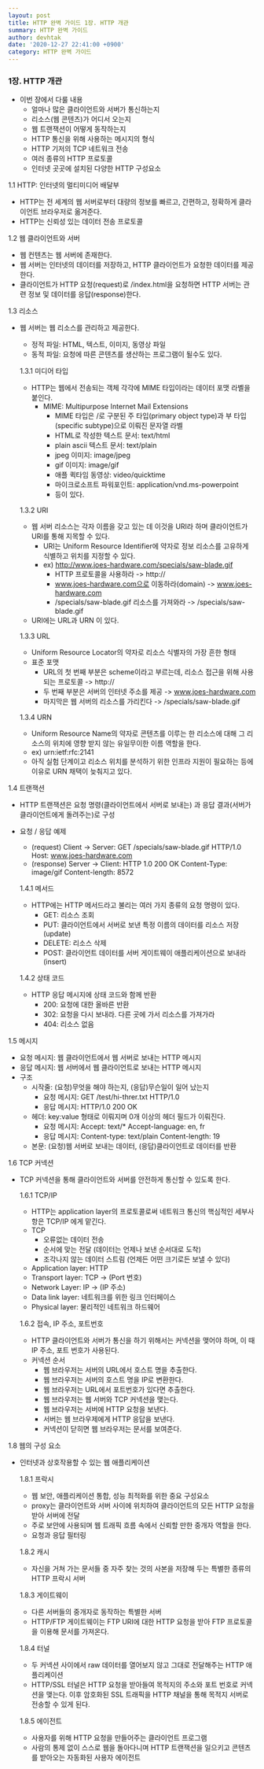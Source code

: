 ```yaml
---
layout: post
title: HTTP 완벽 가이드 1장. HTTP 개관 
summary: HTTP 완벽 가이드
author: devhtak
date: '2020-12-27 22:41:00 +0900'
category: HTTP 완벽 가이드
---
```


### 1장. HTTP 개관

- 이번 장에서 다룰 내용
  - 얼마나 많은 클라이언트와 서버가 통신하는지
  - 리소스(웹 콘텐츠)가 어디서 오는지
  - 웹 트랜잭션이 어떻게 동작하는지
  - HTTP 통신을 위해 사용하는 메시지의 형식
  - HTTP 기저의 TCP 네트워크 전송
  - 여러 종류의 HTTP 프로토콜
  - 인터넷 곳곳에 설치된 다양한 HTTP 구성요소
  
1.1 HTTP: 인터넷의 멀티미디어 배달부

- HTTP는 전 세계의 웹 서버로부터 대량의 정보를 빠르고, 간편하고, 정확하게 클라이언트 브라우저로 옮겨준다.
- HTTP는 신뢰성 있는 데이터 전송 프로토콜

1.2 웹 클라이언트와 서버

- 웹 컨텐츠는 웹 서버에 존재한다.
- 웹 서버는 인터넷의 데이터를 저장하고, HTTP 클라이언트가 요청한 데이터를 제공한다.
- 클라이언트가 HTTP 요청(request)로 /index.html을 요청하면 HTTP 서버는 관련 정보 및 데이터를 응답(response)한다.

1.3 리소스

- 웹 서버는 웹 리소스를 관리하고 제공한다.
  - 정적 파일: HTML, 텍스트, 이미지, 동영상 파일
  - 동적 파일: 요청에 따른 콘텐츠를 생산하는 프로그램이 될수도 있다.
  
  1.3.1 미디어 타입

  - HTTP는 웹에서 전송되는 객체 각각에 MIME 타입이라는 데이터 포맷 라벨을 붙인다.
    - MIME: Multipurpose Internet Mail Extensions
      - MIME 타입은 /로 구분된 주 타입(primary object type)과 부 타입(specific subtype)으로 이뤄진 문자열 라벨
      - HTML로 작성한 텍스트 문서: text/html
      - plain ascii 텍스트 문서: text/plain
      - jpeg 이미지: image/jpeg
      - gif 이미지: image/gif
      - 애플 퀵타임 동영상: video/quicktime
      - 마이크로소프트 파워포인트: application/vnd.ms-powerpoint
      - 등이 있다.

  1.3.2 URI

  - 웹 서버 리소스는 각자 이름을 갖고 있는 데 이것을 URI라 하며 클라이언트가 URI를 통해 지목할 수 있다.
    - URI는 Uniform Resource Identifier에 약자로 정보 리소스를 고유하게 식별하고 위치를 지정할 수 있다.
    - ex) http://www.joes-hardware.com/specials/saw-blade.gif
      - HTTP 프로토콜을 사용하라 -> http://
      - www.joes-hardware.com으로 이동하라(domain) -> www.joes-hardware.com
      - /specials/saw-blade.gif 리소스를 가져와라 -> /specials/saw-blade.gif
  - URI에는 URL과 URN 이 있다.

  1.3.3 URL

  - Uniform Resource Locator의 약자로 리소스 식별자의 가장 흔한 형태
  - 표준 포맷
    - URL의 첫 번째 부분은 scheme이라고 부르는데, 리소스 접근을 위해 사용되는 프로토콜 -> http://
    - 두 번째 부분은 서버의 인터넷 주소를 제공 -> www.joes-hardware.com
    - 마지막은 웹 서버의 리소스를 가리킨다 -> /specials/saw-blade.gif

  1.3.4 URN

  - Uniform Resource Name의 약자로 콘텐츠를 이루는 한 리소스에 대해 그 리소스의 위치에 영향 받지 않는 유일무이한 이름 역할을 한다.
  - ex) urn:ietf:rfc:2141
  - 아직 실험 단계이고 리소스 위치를 분석하기 위한 인프라 지원이 필요하는 등에 이유로 URN 채택이 늦춰지고 있다.

1.4 트랜잭션
    
- HTTP 트랜잭션은 요청 명령(클라이언트에서 서버로 보내는) 과 응답 결과(서버가 클라이언트에게 돌려주는)로 구성
- 요청 / 응답 예제
  - (request) Client -> Server: GET /specials/saw-blade.gif HTTP/1.0 Host: www.joes-hardware.com
  - (response) Server -> Client: HTTP 1.0 200 OK Content-Type: image/gif Content-length: 8572
  
  1.4.1 메서드

  - HTTP에는 HTTP 메서드라고 불리는 여러 가지 종류의 요청 명령이 있다.
    - GET: 리소스 조회
    - PUT: 클라이언트에서 서버로 보낸 특정 이름의 데이터를 리소스 저장 (update)
    - DELETE: 리소스 삭제
    - POST: 클라이언트 데이터를 서버 게이트웨이 애플리케이션으로 보내라 (insert)

  1.4.2 상태 코드

  - HTTP 응답 메시지에 상태 코드와 함께 반환
    - 200: 요청에 대한 올바른 반환
    - 302: 요청을 다시 보내라. 다른 곳에 가서 리소스를 가져가라
    - 404: 리소스 없음 
    
1.5 메시지

- 요청 메시지: 웹 클라이언트에서 웹 서버로 보내는 HTTP 메시지
- 응답 메시지: 웹 서버에서 웹 클라이언트로 보내는 HTTP 메시지
- 구조
  - 시작줄: (요청)무엇을 해야 하는지, (응답)무슨일이 일어 났는지
    - 요청 메시지: GET /test/hi-threr.txt HTTP/1.0
    - 응답 메시지: HTTP/1.0 200 OK
  - 헤더: key:value 형태로 이뤄지며 0개 이상의 헤더 필드가 이뤄진다.
    - 요청 메시지: Accept: text/* Accept-language: en, fr
    - 응답 메시지: Content-type: text/plain Content-length: 19
  - 본문: (요청)웹 서버로 보내는 데이터, (응답)클라이언트로 데이터를 반환 
    
1.6 TCP 커넥션

- TCP 커넥션을 통해 클라이언트와 서버를 안전하게 통신할 수 있도록 한다.
  
  1.6.1 TCP/IP

  - HTTP는 application layer의 프로토콜로써 네트워크 통신의 핵심적인 세부사항은 TCP/IP 에게 맡긴다.
  - TCP
    - 오류없는 데이터 전송
    - 순서에 맞는 전달 (데이터는 언제나 보낸 순서대로 도착)
    - 조각나지 않는 데이터 스트림 (언제든 어떤 크기로든 보낼 수 있다)
  - Application layer: HTTP
  - Transport layer: TCP -> (Port 번호)
  - Network Layer: IP -> (IP 주소)
  - Data link layer: 네트워크를 위한 링크 인터페이스
  - Physical layer: 물리적인 네트워크 하드웨어

  1.6.2 접속, IP 주소, 포트번호

  - HTTP 클라이언트와 서버가 통신을 하기 위해서는 커넥션을 맺어야 하며, 이 때 IP 주소, 포트 번호가 사용된다.
  - 커넥션 순서
    - 웹 브라우저는 서버의 URL에서 호스트 명을 추출한다.
    - 웹 브라우저는 서버의 호스트 명을 IP로 변환한다.
    - 웹 브라우저는 URL에서 포트번호가 있다면 추출한다.
    - 웹 브라우저는 웹 서버와 TCP 커넥션을 맺는다.
    - 웹 브라우저는 서버에 HTTP 요청을 보낸다.
    - 서버는 웹 브라우제에게 HTTP 응답을 보낸다.
    - 커넥션이 닫히면 웹 브라우저는 문서를 보여준다.
    
1.8 웹의 구성 요소

- 인터넷과 상호작용할 수 있는 웹 애플리케이션

  1.8.1 프락시
  
  - 웹 보안, 애플리케이션 통합, 성능 최적화를 위한 중요 구성요소
  - proxy는 클라이언트와 서버 사이에 위치하여 클라이언트의 모든 HTTP 요청을 받아 서버에 전달
  - 주로 보안에 사용되며 웹 트래픽 흐름 속에서 신뢰할 만한 중개자 역할을 한다.
  - 요청과 응답 필터링
  
  1.8.2 캐시
  
  - 자신을 거쳐 가는 문서들 중 자주 찾는 것의 사본을 저장해 두는 특별한 종류의 HTTP 프락시 서버
  
  1.8.3 게이트웨이
  
  - 다른 서버들의 중개자로 동작하는 특별한 서버
  - HTTP/FTP 게이트웨이는 FTP URI에 대한 HTTP 요청을 받아 FTP 프로토콜을 이용해 문서를 가져온다.
  
  1.8.4 터널
  
  - 두 커넥션 사이에서 raw 데이터를 열어보지 않고 그대로 전달해주는 HTTP 애플리케이션
  - HTTP/SSL 터널은 HTTP 요청을 받아들여 목적지의 주소와 포트 번호로 커넥션을 맺는다. 이후 암호화된 SSL 트래픽을 HTTP 채널을 통해 목적지 서버로 전송할 수 있게 된다.
  
  1.8.5 에이전트
  
  - 사용자를 위해 HTTP 요청을 만들어주는 클라이언트 프로그램
  - 사람의 통제 없이 스스로 웹을 돌아다니며 HTTP 트랜잭션을 일으키고 콘텐츠를 받아오는 자동화된 사용자 에이전트
